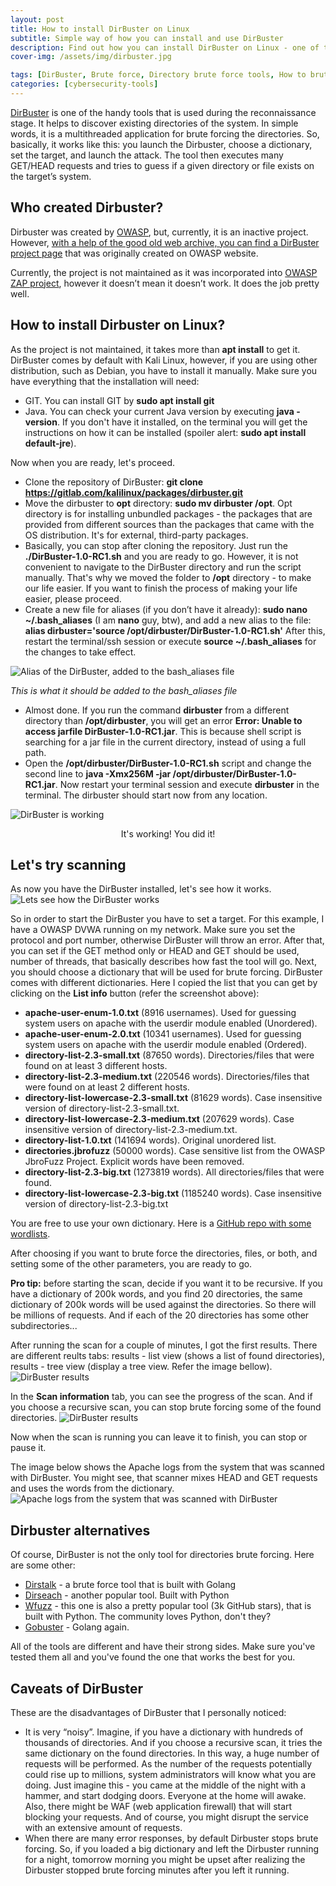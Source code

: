 ```yaml
---
layout: post
title: How to install DirBuster on Linux
subtitle: Simple way of how you can install and use DirBuster
description: Find out how you can install DirBuster on Linux - one of the most known tools for brute forcing directories.
cover-img: /assets/img/dirbuster.jpg

tags: [DirBuster, Brute force, Directory brute force tools, How to brute force directories]
categories: [cybersecurity-tools]
---
```

[DirBuster](https://tools.kali.org/web-applications/dirbuster) is one of the handy tools that is used during the reconnaissance stage. It helps to discover existing directories of the system. In simple words, it is a multithreaded application for brute forcing the directories. So, basically, it works like this: you launch the Dirbuster, choose a dictionary, set the target, and launch the attack. The tool then executes many GET/HEAD requests and tries to guess if a given directory or file exists on the target’s system.
## Who created Dirbuster?

Dirbuster was created by [OWASP](https://owasp.org/), but, currently, it is an inactive project. However, [with a help of the good old web archive, you can find a DirBuster project page](https://web.archive.org/web/20171224093249/https://www.owasp.org/index.php/Category:OWASP_DirBuster_Project) that was originally created on OWASP website.

Currently, the project is not maintained as it was incorporated into [OWASP ZAP project](https://www.zaproxy.org/), however it doesn’t mean it doesn’t work. It does the job pretty well.

## How to install Dirbuster on Linux?
As the project is not maintained, it takes more than **apt install** to get it. DirBuster comes by default with Kali Linux, however, if you are using other distribution, such as Debian, you have to install it manually. Make sure you have everything that the installation will need:
* GIT. You can install GIT by **sudo apt install git**
* Java. You can check your current Java version by executing **java -version**. If you don't have it installed, on the terminal you will get the instructions on how it can be installed (spoiler alert: **sudo apt install default-jre**).

Now when you are ready, let's proceed.
* Clone the repository of DirBuster: **git clone https://gitlab.com/kalilinux/packages/dirbuster.git**
* Move the dirbuster to **opt** directory: **sudo mv dirbuster /opt**. Opt directory is for installing unbundled packages - the packages that are provided from different sources than the packages that came with the OS distribution. It's for external, third-party packages.
* Basically, you can stop after cloning the repository. Just run the **./DirBuster-1.0-RC1.sh** and you are ready to go. However, it is not convenient to navigate to the DirBuster directory and run the script manually. That's why we moved the folder to **/opt** directory - to make our life easier. If you want to finish the process of making your life easier, please proceed.
*  Create a new file for aliases (if you don’t have it already): **sudo nano ~/.bash_aliases** (I am **nano** guy, btw), and add a new alias to the file: **alias dirbuster='source /opt/dirbuster/DirBuster-1.0-RC1.sh'** After this, restart the terminal/ssh session or execute **source ~/.bash_aliases** for the changes to take effect.

![Alias of the DirBuster, added to the bash_aliases file](/assets/img/dirbuster-alias.png)

*This is what it should be added to the bash_aliases file*

* Almost done. If you run the command **dirbuster** from a different directory than **/opt/dirbuster**, you will get an error **Error: Unable to access jarfile DirBuster-1.0-RC1.jar**. This is because shell script is searching for a jar file in the current directory, instead of using a full path.
* Open the **/opt/dirbuster/DirBuster-1.0-RC1.sh** script and change the second line to **java -Xmx256M -jar /opt/dirbuster/DirBuster-1.0-RC1.jar**. Now restart your terminal session and execute **dirbuster** in the terminal. The dirbuster should start now from any location.

![DirBuster is working](/assets/img/DirBuster-is-working.png)
<center>It's working! You did it!</center>

## Let's try scanning
As now you have the DirBuster installed, let's see how it works.
![Lets see how the DirBuster works](/assets/img/DirBuster-Configured.png)

So in order to start the DirBuster you have to set a target. For this example, I have a OWASP DVWA running on my network. Make sure you set the protocol and port number, otherwise DirBuster will throw an error. After that, you can set if the GET method only or HEAD and GET should be used, number of threads, that basically describes how fast the tool will go. Next, you should choose a dictionary that will be used for brute forcing. DirBuster comes with different dictionaries. Here I copied the list that you can get by clicking on the **List info** button (refer the screenshot above):
* **apache-user-enum-1.0.txt**  (8916 usernames). Used for guessing system users on apache with the userdir module enabled (Unordered).
* **apache-user-enum-2.0.txt**  (10341 usernames). Used for guessing system users on apache with the userdir module enabled (Ordered).
* **directory-list-2.3-small.txt**  (87650 words). Directories/files that were found on at least 3 different hosts.
* **directory-list-2.3-medium.txt**  (220546 words). Directories/files that were found on at least 2 different hosts.
* **directory-list-lowercase-2.3-small.txt**  (81629 words). Case insensitive version of directory-list-2.3-small.txt.
* **directory-list-lowercase-2.3-medium.txt**  (207629 words). Case insensitive version of directory-list-2.3-medium.txt.
* **directory-list-1.0.txt**  (141694 words). Original unordered list.
* **directories.jbrofuzz** (50000 words). Case sensitive list from the OWASP JbroFuzz Project.  Explicit words have been removed.
* **directory-list-2.3-big.txt**  (1273819 words). All directories/files that were found.
* **directory-list-lowercase-2.3-big.txt**  (1185240 words). Case insensitive version of directory-list-2.3-big.txt

You are free to use your own dictionary. Here is a [GitHub repo with some wordlists](https://github.com/bl4de/dictionaries).

After choosing if you want to brute force the directories, files, or both, and setting some of the other parameters, you are ready to go.

**Pro tip:** before starting the scan, decide if you want it to be recursive. If you have a dictionary of 200k words, and you find 20 directories, the same dictionary of 200k words will be used against the directories. So there will be millions of requests. And if each of the 20 directories has some other subdirectories...

After running the scan for a couple of minutes, I got the first results. There are different reults tabs: results - list view (shows a list of found directories), results - tree view (display a tree view. Refer the image bellow).
![DirBuster results](/assets/img/dirbuster-results.png)

In the **Scan information** tab, you can see the progress of the scan. And if you choose a recursive scan, you can stop brute forcing some of the found directories.
![DirBuster results](/assets/img/dirbuster-scan-info.png)

Now when the scan is running you can leave it to finish, you can stop or pause it.

The image below shows the Apache logs from the system that was scanned with DirBuster. You might see, that scanner mixes HEAD and GET requests and uses the words from the dictionary.
![Apache logs from the system that was scanned with DirBuster](/assets/img/apache-logs-dirb.png)

## Dirbuster alternatives
Of course, DirBuster is not the only tool for directories brute forcing. Here are some other:
* [Dirstalk](https://github.com/stefanoj3/dirstalk) - a brute force tool that is built with Golang
* [Dirseach](https://github.com/maurosoria/dirsearch) - another popular tool. Built with Python
* [Wfuzz](https://github.com/xmendez/wfuzz) - this one is also a pretty popular tool (3k GitHub stars), that is built with Python. The community loves Python, don't they?
* [Gobuster](https://github.com/OJ/gobuster) - Golang again.

All of the tools are different and have their strong sides. Make sure you've tested them all and you've found the one that works the best for you.

## Caveats of DirBuster
These are the disadvantages of DirBuster that I personally noticed:

* It is very “noisy”. Imagine, if you have a dictionary with hundreds of thousands of directories. And if you choose a recursive scan, it tries the same dictionary on the found directories. In this way, a huge number of requests will be performed. As the number of the requests potentially could rise up to millions, system administrators will know what you are doing. Just imagine this - you came at the middle of the night with a hammer, and start dodging doors. Everyone at the home will awake. Also, there might be WAF (web application firewall) that will start blocking your requests. And of course, you might disrupt the service with an extensive amount of requests.
* When there are many error responses, by default Dirbuster stops brute forcing. So, if you loaded a big dictionary and left the Dirbuster running for a night, tomorrow morning you might be upset after realizing the Dirbuster stopped brute forcing minutes after you left it running.
